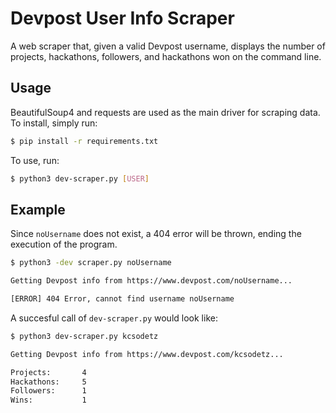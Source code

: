 # Devpost User Info Scraper 

A web scraper that, given a valid Devpost username, displays the number of projects, hackathons, followers, and hackathons won on the command line.

## Usage

BeautifulSoup4 and requests are used as the main driver for scraping data. To install, simply run:

```sh
$ pip install -r requirements.txt

```


To use, run:

```sh
$ python3 dev-scraper.py [USER]

```

## Example

Since `noUsername` does not exist, a 404 error will be thrown, ending the execution of the program.

```sh
$ python3 -dev scraper.py noUsername

Getting Devpost info from https://www.devpost.com/noUsername...

[ERROR] 404 Error, cannot find username noUsername

```

A succesful call of `dev-scraper.py` would look like:

```sh
$ python3 dev-scraper.py kcsodetz

Getting Devpost info from https://www.devpost.com/kcsodetz...

Projects:       4
Hackathons:     5
Followers:      1
Wins:           1

```

